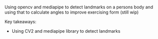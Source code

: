 Using opencv and mediapipe to detect landmarks on a persons body and using that to calculate angles to improve exercising form
(still wip)

Key takeaways:
- Using CV2 and mediapipe library to detect landmarks